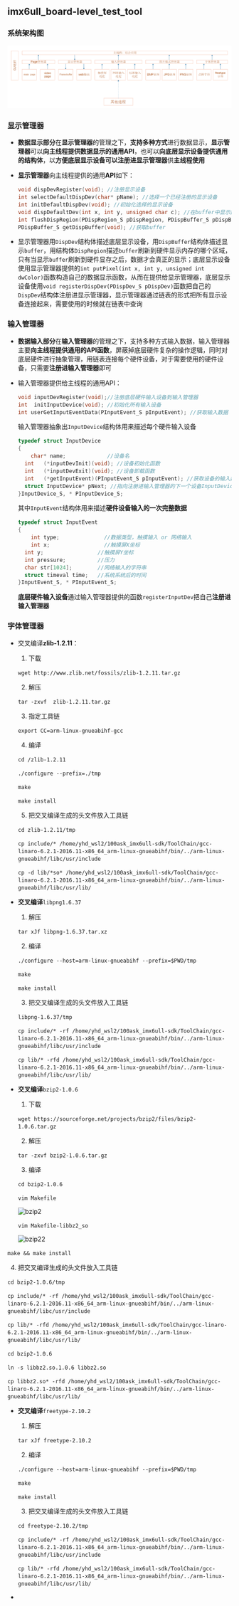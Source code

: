 ## imx6ull_board-level_test_tool

### 系统架构图

![系统框图](picture\系统框图.jpg)

### 显示管理器

* **数据显示部分**在**显示管理器**的管理之下，**支持多种方式**进行数据显示，**显示管理器**可以**向主线程提供数据显示的通用API**，也可以**向底层显示设备提供通用的结构体**，以**方便底层显示设备可以注册进显示管理器**供**主线程使用**

* **显示管理器**向主线程提供的通用**API**如下：

  ```C++
  void dispDevRegister(void); //注册显示设备
  int selectDefaultDispDev(char* pName); //选择一个已经注册的显示设备
  int initDefaultDispDev(void); //初始化选择的显示设备
  void dispDefaultDev(int x, int y, unsigned char c); //在buffer中显示数据
  int flushDispRegion(PDispRegion_S pDispRegion, PDispBuffer_S pDispBuffer); //把buffer中的数据刷到显示设备的内存中
  PDispBuffer_S getDispBuffer(void); //获取buffer
  ```

* 显示管理器用`DispDev`结构体描述底层显示设备，用`DispBuffer`结构体描述显示`buffer`，用结构体`DispRegion`描述`buffer`刷新到硬件显示内存的哪个区域，只有当显示`buffer`刷新到硬件显存之后，数据才会真正的显示；底层显示设备使用显示管理器提供的`int putPixel(int x, int y, unsigned int dwColor)`函数构造自己的数据显示函数，从而在提供给显示管理器，底层显示设备使用`void registerDispDev(PDispDev_S pDispDev)`函数把自己的`DispDev`结构体注册进显示管理器，显示管理器通过链表的形式把所有显示设备连接起来，需要使用的时候就在链表中查询

### 输入管理器

* **数据输入部分**在**输入管理器**的管理之下，支持多种方式输入数据，输入管理器主要**向主线程提供通用的API函数**，屏蔽掉底层硬件复杂的操作逻辑，同时对底层硬件进行抽象管理，用链表连接每个硬件设备，对于需要使用的硬件设备，只需要**注册进输入管理器**即可

* 输入管理器提供给主线程的通用API：

  ```C++
  void inputDevRegister(void);//注册底层硬件输入设备到输入管理器
  int  initInputDevice(void); //初始化所有输入设备
  int userGetInputEventData(PInputEvent_S pInputEvent); //获取输入数据
  ```

  输入管理器抽象出`InputDevice`结构体用来描述每个硬件输入设备

  ```C++
  typedef struct InputDevice
  {
      char* name;             //设备名
  	int   (*inputDevInit)(void); //设备初始化函数
  	int   (*inputDevExit)(void); //设备卸载函数
  	int   (*getInputEvent)(PInputEvent_S pInputEvent); //获取设备的输入数据
  	struct InputDevice* pNext; //指向注册进输入管理器的下一个设备InputDevice结构体
  }InputDevice_S, * PInputDevice_S;
  ```

  其中`InputEvent`结构体用来描述**硬件设备输入的一次完整数据**

  ```C++
  typedef struct InputEvent
  {
      int type;              //数据类型，触摸输入 or 网络输入
      int x;                 //触摸屏X坐标
  	int y;                 //触摸屏Y坐标
  	int pressure;          //压力
  	char str[1024];        //网络输入的字符串
  	struct timeval time;   //系统系统后的时间
  }InputEvent_S, * PInputEvent_S;
  ```

  **底层硬件输入设备**通过输入管理器提供的函数`registerInputDev`把自己**注册进输入管理器**

### 字体管理器

* 交叉编译**zlib-1.2.11**：

  1. 下载

  ` wget http://www.zlib.net/fossils/zlib-1.2.11.tar.gz `

  2. 解压

  `tar -zxvf  zlib-1.2.11.tar.gz `

  3. 指定工具链

  `export CC=arm-linux-gnueabihf-gcc` 

  4. 编译

  `cd /zlib-1.2.11`

  ` ./configure --prefix=./tmp `

  `make`

  `make install`

  5. 把交叉编译生成的头文件放入工具链

  `cd zlib-1.2.11/tmp`

  `cp include/* /home/yhd_wsl2/100ask_imx6ull-sdk/ToolChain/gcc-linaro-6.2.1-2016.11-x86_64_arm-linux-gnueabihf/bin/../arm-linux-gnueabihf/libc/usr/include`

  `cp -d lib/*so* /home/yhd_wsl2/100ask_imx6ull-sdk/ToolChain/gcc-linaro-6.2.1-2016.11-x86_64_arm-linux-gnueabihf/bin/../arm-linux-gnueabihf/libc/usr/lib/`

* **交叉编译**`libpng1.6.37`

  1. 解压

  `tar xJf libpng-1.6.37.tar.xz`

  2. 编译

  `./configure --host=arm-linux-gnueabihf --prefix=$PWD/tmp`

  `make`

  `make install`

  3. 把交叉编译生成的头文件放入工具链

  `libpng-1.6.37/tmp`

  `cp include/* -rf /home/yhd_wsl2/100ask_imx6ull-sdk/ToolChain/gcc-linaro-6.2.1-2016.11-x86_64_arm-linux-gnueabihf/bin/../arm-linux-gnueabihf/libc/usr/include`

  `cp lib/* -rfd /home/yhd_wsl2/100ask_imx6ull-sdk/ToolChain/gcc-linaro-6.2.1-2016.11-x86_64_arm-linux-gnueabihf/bin/../arm-linux-gnueabihf/libc/usr/lib/`

* **交叉编译**`bzip2-1.0.6`

  1. 下载

  `wget https://sourceforge.net/projects/bzip2/files/bzip2-1.0.6.tar.gz`

  2. 解压

  `tar -zxvf bzip2-1.0.6.tar.gz`

  3. 编译

  `cd bzip2-1.0.6 ` 

  `vim Makefile`

  ![bzip2](H:\oneself_project\git_repo\imx6ull_board-level_test_tool\picture\bzip2.jpg)

  `vim Makefile-libbz2_so`

  ![bzip22](H:\oneself_project\git_repo\imx6ull_board-level_test_tool\picture\bzip22.jpg)

`make && make install`

4. 把交叉编译生成的头文件放入工具链

`cd bzip2-1.0.6/tmp`

`cp include/* -rf /home/yhd_wsl2/100ask_imx6ull-sdk/ToolChain/gcc-linaro-6.2.1-2016.11-x86_64_arm-linux-gnueabihf/bin/../arm-linux-gnueabihf/libc/usr/include`

`cp lib/* -rfd /home/yhd_wsl2/100ask_imx6ull-sdk/ToolChain/gcc-linaro-6.2.1-2016.11-x86_64_arm-linux-gnueabihf/bin/../arm-linux-gnueabihf/libc/usr/lib/`

`cd bzip2-1.0.6`

`ln -s libbz2.so.1.0.6 libbz2.so`

`cp libbz2.so* -rfd /home/yhd_wsl2/100ask_imx6ull-sdk/ToolChain/gcc-linaro-6.2.1-2016.11-x86_64_arm-linux-gnueabihf/bin/../arm-linux-gnueabihf/libc/usr/lib/`

* **交叉编译**`freetype-2.10.2`

  1. 解压

  `tar xJf freetype-2.10.2`

  2. 编译

  `./configure --host=arm-linux-gnueabihf --prefix=$PWD/tmp`

  `make`

  `make install`

  3. 把交叉编译生成的头文件放入工具链

  `cd freetype-2.10.2/tmp`

  `cp include/* -rf /home/yhd_wsl2/100ask_imx6ull-sdk/ToolChain/gcc-linaro-6.2.1-2016.11-x86_64_arm-linux-gnueabihf/bin/../arm-linux-gnueabihf/libc/usr/include`

  `cp lib/* -rfd /home/yhd_wsl2/100ask_imx6ull-sdk/ToolChain/gcc-linaro-6.2.1-2016.11-x86_64_arm-linux-gnueabihf/bin/../arm-linux-gnueabihf/libc/usr/lib/`

* 